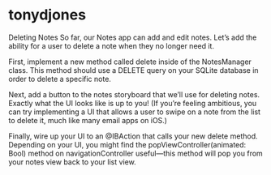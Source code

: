 # tonydjones

Deleting Notes
So far, our Notes app can add and edit notes. Let’s add the ability for a user to delete a note when they no longer need it.

First, implement a new method called delete inside of the NotesManager class. This method should use a DELETE query on your SQLite database in order to delete a specific note.

Next, add a button to the notes storyboard that we’ll use for deleting notes. Exactly what the UI looks like is up to you! (If you’re feeling ambitious, you can try implementing a UI that allows a user to swipe on a note from the list to delete it, much like many email apps on iOS.)

Finally, wire up your UI to an @IBAction that calls your new delete method. Depending on your UI, you might find the popViewController(animated: Bool) method on navigationController useful—this method will pop you from your notes view back to your list view.
